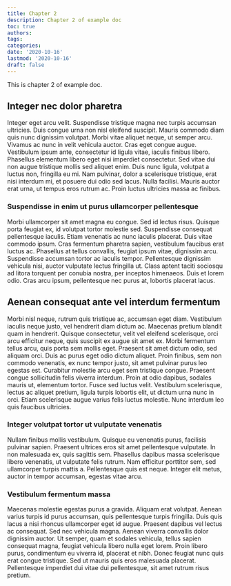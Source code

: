 ```yaml
---
title: Chapter 2
description: Chapter 2 of example doc
toc: true
authors:
tags:
categories:
date: '2020-10-16'
lastmod: '2020-10-16'
draft: false
---
```


This is chapter 2 of example doc.

<!--more-->

## Integer nec dolor pharetra

Integer eget arcu velit. Suspendisse tristique magna nec turpis accumsan ultricies. Duis congue urna non nisl eleifend suscipit. Mauris commodo diam quis nunc dignissim volutpat. Morbi vitae aliquet neque, ut semper arcu. Vivamus ac nunc in velit vehicula auctor. Cras eget congue augue. Vestibulum ipsum ante, consectetur id ligula vitae, iaculis finibus libero. Phasellus elementum libero eget nisi imperdiet consectetur. Sed vitae dui non augue tristique mollis sed aliquet enim. Duis nunc ligula, volutpat a luctus non, fringilla eu mi. Nam pulvinar, dolor a scelerisque tristique, erat nisi interdum mi, et posuere dui odio sed lacus. Nulla facilisi. Mauris auctor erat urna, ut tempus eros rutrum ac. Proin luctus ultricies massa ac finibus.

### Suspendisse in enim ut purus ullamcorper pellentesque


Morbi ullamcorper sit amet magna eu congue. Sed id lectus risus. Quisque porta feugiat ex, id volutpat tortor molestie sed. Suspendisse consequat pellentesque iaculis. Etiam venenatis ac nunc iaculis placerat. Duis vitae commodo ipsum. Cras fermentum pharetra sapien, vestibulum faucibus erat luctus ac. Phasellus at tellus convallis, feugiat ipsum vitae, dignissim arcu. Suspendisse accumsan tortor ac iaculis tempor. Pellentesque dignissim vehicula nisi, auctor vulputate lectus fringilla ut. Class aptent taciti sociosqu ad litora torquent per conubia nostra, per inceptos himenaeos. Duis et lorem odio. Cras arcu ipsum, pellentesque nec purus at, lobortis placerat lacus.

## Aenean consequat ante vel interdum fermentum

Morbi nisl neque, rutrum quis tristique ac, accumsan eget diam. Vestibulum iaculis neque justo, vel hendrerit diam dictum ac. Maecenas pretium blandit quam in hendrerit. Quisque consectetur, velit vel eleifend scelerisque, orci arcu efficitur neque, quis suscipit ex augue sit amet ex. Morbi fermentum tellus arcu, quis porta sem mollis eget. Praesent sit amet dictum odio, sed aliquam orci. Duis ac purus eget odio dictum aliquet. Proin finibus, sem non commodo venenatis, ex nunc tempor justo, sit amet pulvinar purus leo egestas est. Curabitur molestie arcu eget sem tristique congue. Praesent congue sollicitudin felis viverra interdum. Proin at odio dapibus, sodales mauris ut, elementum tortor. Fusce sed luctus velit. Vestibulum scelerisque, lectus ac aliquet pretium, ligula turpis lobortis elit, ut dictum urna nunc in orci. Etiam scelerisque augue varius felis luctus molestie. Nunc interdum leo quis faucibus ultricies.

### Integer volutpat tortor ut vulputate venenatis


Nullam finibus mollis vestibulum. Quisque eu venenatis purus, facilisis pulvinar sapien. Praesent ultrices eros sit amet pellentesque vulputate. In non malesuada ex, quis sagittis sem. Phasellus dapibus massa scelerisque libero venenatis, ut vulputate felis rutrum. Nam efficitur porttitor sem, sed ullamcorper turpis mattis a. Pellentesque quis est neque. Integer elit metus, auctor in tempor accumsan, egestas vitae arcu.

### Vestibulum fermentum massa

Maecenas molestie egestas purus a gravida. Aliquam erat volutpat. Aenean varius turpis id purus accumsan, quis pellentesque turpis fringilla. Duis quis lacus a nisi rhoncus ullamcorper eget id augue. Praesent dapibus vel lectus ac consequat. Sed nec vehicula magna. Aenean viverra convallis dolor dignissim auctor. Ut semper, quam et sodales vehicula, tellus sapien consequat magna, feugiat vehicula libero nulla eget lorem. Proin libero purus, condimentum eu viverra id, placerat et nibh. Donec feugiat nunc quis erat congue tristique. Sed ut mauris quis eros malesuada placerat. Pellentesque imperdiet dui vitae dui pellentesque, sit amet rutrum risus pretium.
